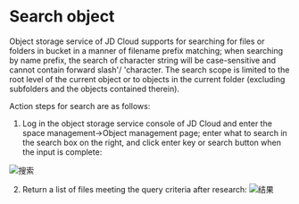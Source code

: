 # Search object

Object storage service of JD Cloud supports for searching for files or folders in bucket in a manner of filename prefix matching; when searching by name prefix, the search of character string will be case-sensitive and cannot contain forward slash'/ 'character. The search scope is limited to the root level of the current object or to objects in the current folder (excluding subfolders and the objects contained therein).

Action steps for search are as follows:

1. Log in the object storage service console of JD Cloud and enter the space management->Object management page; enter what to search in the search box on the right, and click enter key or search button when the input is complete:

![搜索](https://github.com/jdcloudcom/cn/blob/edit/image/Object-Storage-Service/OSS-045.png)

2. Return a list of files meeting the query criteria after research:
![结果](https://github.com/jdcloudcom/cn/blob/edit/image/Object-Storage-Service/OSS-046.png)

